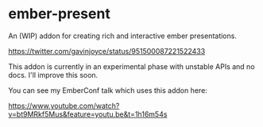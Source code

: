 ember-present
==============================================================================

An (WIP) addon for creating rich and interactive ember presentations.

https://twitter.com/gavinjoyce/status/951500087221522433

This addon is currently in an experimental phase with unstable APIs and no docs. I'll improve this soon.

You can see my EmberConf talk which uses this addon here:

https://www.youtube.com/watch?v=bt9MRkf5Mus&feature=youtu.be&t=1h16m54s

